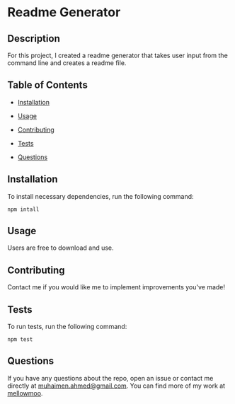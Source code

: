 # Readme Generator


## Description

For this project, I created a readme generator that takes user input from the command line and creates a readme file.

## Table of Contents 

* [Installation](#installation)

* [Usage](#usage)

* [Contributing](#contributing)

* [Tests](#tests)

* [Questions](#questions)

## Installation

To install necessary dependencies, run the following command:

```
npm intall
```

## Usage

Users are free to download and use.


  
## Contributing

Contact me if you would like me to implement improvements you've made!

## Tests

To run tests, run the following command:

```
npm test
```

## Questions

If you have any questions about the repo, open an issue or contact me directly at muhaimen.ahmed@gmail.com. You can find more of my work at [mellowmoo](https://github.com/mellowmoo/).
